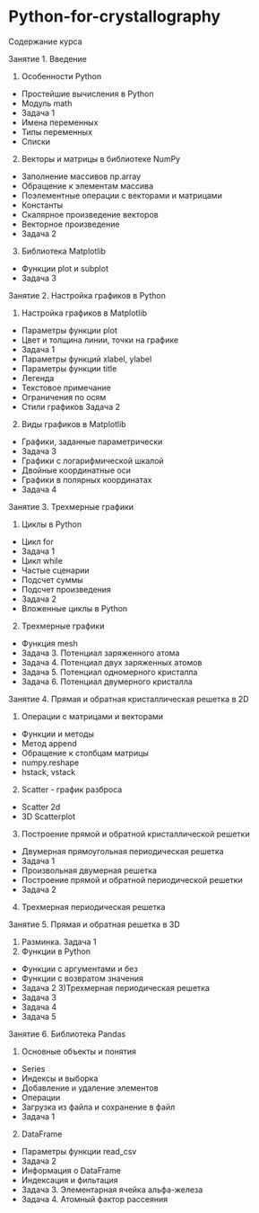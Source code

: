 # Python-for-crystallography
Содержание курса

Занятие 1. Введение
1) Особенности Python
- Простейшие вычисления в Python
- Модуль math
- Задача 1
- Имена переменных
- Типы переменных
- Списки
2) Векторы и матрицы в библиотеке NumPy
- Заполнение массивов np.array
- Обращение к элементам массива
- Поэлементные операции с векторами и матрицами
- Константы
- Скалярное произведение векторов
- Векторное произведение
- Задача 2
3) Библиотека Matplotlib
- Функции plot и subplot
- Задача 3

Занятие 2. Настройка графиков в Python
1) Настройка графиков в Matplotlib
- Параметры функции plot
- Цвет и толщина линии, точки на графике
- Задача 1
- Параметры функций xlabel, ylabel
- Параметры функции title
- Легенда
- Текстовое примечание
- Ограничения по осям
- Стили графиков
Задача 2
2) Виды графиков в Matplotlib
- Графики, заданные параметрически
- Задача 3
- Графики с логарифмической шкалой
- Двойные координатные оси
- Графики в полярных координатах
- Задача 4

Занятие 3. Трехмерные графики
1) Циклы в Python
- Цикл for
- Задача 1
- Цикл while
- Частые сценарии
- Подсчет суммы
- Подсчет произведения
- Задача 2
- Вложенные циклы в Python
2) Трехмерные графики
- Функция mesh
- Задача 3. Потенциал заряженного атома
- Задача 4. Потенциал двух заряженных атомов
- Задача 5. Потенциал одномерного кристалла
- Задача 6. Потенциал двумерного кристалла


Занятие 4. Прямая и обратная кристаллическая решетка в 2D
1) Операции с матрицами и векторами
- Функции и методы
- Метод append
- Обращение к столбцам матрицы
- numpy.reshape
- hstack, vstack
2) Scatter - график разброса
- Scatter 2d
- 3D Scatterplot
3) Построение прямой и обратной кристаллической решетки
- Двумерная прямоугольная периодическая решетка
- Задача 1
- Произвольная двумерная решетка
- Построение прямой и обратной периодической решетки
- Задача 2
4) Трехмерная периодическая решетка

Занятие 5. Прямая и обратная решетка в 3D
1) Разминка. Задача 1
2) Функции в Python
- Функции с аргументами и без
- Функции с возвратом значения
- Задача 2
3)Трехмерная периодическая решетка
- Задача 3
- Задача 4
- Задача 5

Занятие 6. Библиотека Pandas
1) Основные объекты и понятия
- Series
- Индексы и выборка
- Добавление и удаление элементов
- Операции
- Загрузка из файла и сохранение в файл
- Задача 1
2) DataFrame
- Параметры функции read_csv
- Задача 2
- Информация о DataFrame
- Индексация и фильтация
- Задача 3. Элементарная ячейка альфа-железа
- Задача 4. Атомный фактор рассеяния
